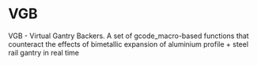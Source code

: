 # VGB
VGB - Virtual Gantry Backers. A set of gcode_macro-based functions that counteract the effects of bimetallic expansion of aluminium profile + steel rail gantry in real time
